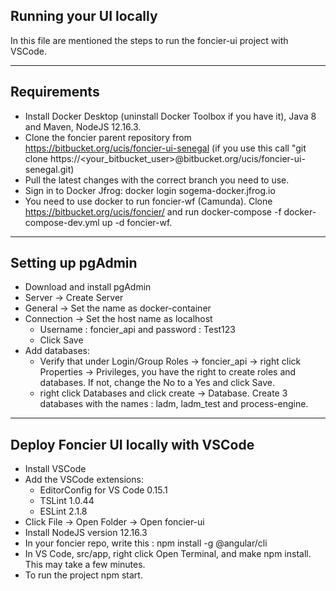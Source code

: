 ## Running your UI locally

In this file are mentioned the steps to run the foncier-ui project with VSCode. 

---
## Requirements

* Install Docker Desktop (uninstall Docker Toolbox if you have it), Java 8 and Maven, NodeJS 12.16.3.
* Clone the foncier parent repository from https://bitbucket.org/ucis/foncier-ui-senegal
   (if you use this call "git clone https://<your_bitbucket_user>@bitbucket.org/ucis/foncier-ui-senegal.git)
* Pull the latest changes with the correct branch you need to use.
* Sign in to Docker Jfrog: docker login sogema-docker.jfrog.io
* You need to use docker to run foncier-wf (Camunda). Clone https://bitbucket.org/ucis/foncier/ 
   and run docker-compose -f docker-compose-dev.yml up -d foncier-wf. 

---
## Setting up pgAdmin

* Download and install pgAdmin
* Server → Create Server 
* General → Set the name as docker-container
* Connection → Set the host name as localhost
  - Username : foncier_api and password : Test123
  - Click Save
* Add databases:
  - Verify that under Login/Group Roles → foncier_api → right click Properties → Privileges, you 
   have the right to create roles and databases. If not, change the No to a Yes and click Save.
  - right click Databases and click create → Database. Create 3 databases with the names : ladm, 
   ladm_test and process-engine. 

---
## Deploy Foncier UI locally with VSCode

* Install VSCode
* Add the VSCode extensions:
  - EditorConfig for VS Code 0.15.1
  - TSLint 1.0.44
  - ESLint 2.1.8
* Click File → Open Folder → Open foncier-ui 
* Install NodeJS version 12.16.3
* In your foncier repo, write this : npm install -g @angular/cli
* In VS Code, src/app, right click Open Terminal, and make npm install. This may take a few minutes.
* To run the project npm start.

